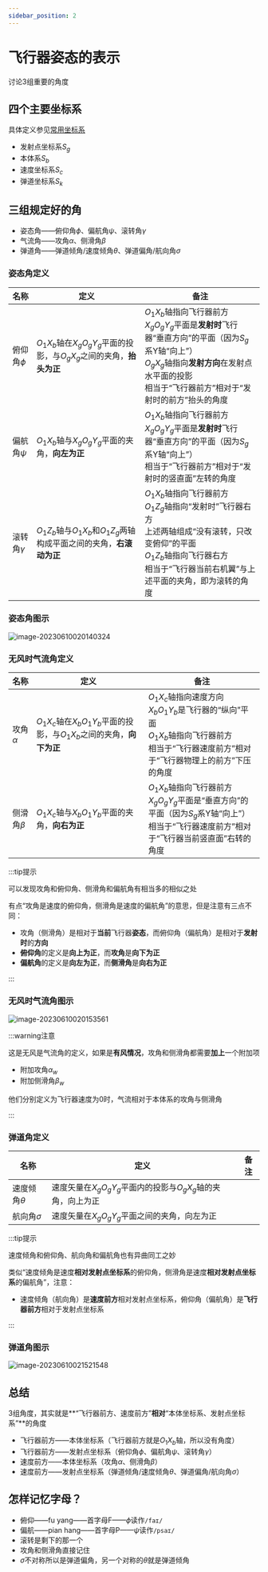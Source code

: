 ```yaml
---
sidebar_position: 2
---
```


# 飞行器姿态的表示

讨论3组重要的角度

## 四个主要坐标系

具体定义参见[常用坐标系](./常用坐标系)

- 发射点坐标系$S_g$
- 本体系$S_b$
- 速度坐标系$S_c$
- 弹道坐标系$S_k$

## 三组规定好的角

- 姿态角——俯仰角$\phi$、偏航角$\psi$、滚转角$\gamma$
- 气流角——攻角$\alpha$、侧滑角$\beta$
- 弹道角——弹道倾角/速度倾角$\theta$、弹道偏角/航向角$\sigma$

### 姿态角定义

| 名称           | 定义                                                         | 备注                                                         |
| -------------- | ------------------------------------------------------------ | ------------------------------------------------------------ |
| 俯仰角$\phi$   | $O_1X_b$轴在$X_gO_gY_g$平面的投影，与$O_gX_g$之间的夹角，**抬头为正** | $O_1X_b$轴指向飞行器前方<br />$X_gO_gY_g$平面是**发射时**飞行器“垂直方向”的平面（因为$S_g$系Y轴“向上”）<br />$O_gX_g$轴指向**发射方向**在发射点水平面的投影<br />相当于“飞行器前方”相对于“发射时的前方”抬头的角度 |
| 偏航角$\psi$   | $O_1X_b$轴与$X_gO_gY_g$平面的夹角，**向左为正**              | $O_1X_b$轴指向飞行器前方<br />$X_gO_gY_g$平面是**发射时**飞行器“垂直方向”的平面（因为$S_g$系Y轴“向上”）<br />相当于“飞行器前方”相对于“发射时的竖直面”左转的角度 |
| 滚转角$\gamma$ | $O_1Z_b$轴与$O_1X_b$和$O_1Z_g$两轴构成平面之间的夹角，**右滚动为正** | $O_1X_b$轴指向飞行器前方<br />$O_1Z_g$轴指向“发射时”飞行器右方<br />上述两轴组成“没有滚转，只改变俯仰”的平面<br />$O_1Z_b$轴指向飞行器右方<br />相当于“飞行器当前右机翼”与上述平面的夹角，即为滚转的角度 |

### 姿态角图示

![image-20230610020140324](./assets/image-20230610020140324.png)

### 无风时气流角定义

| 名称          | 定义                                                         | 备注                                                         |
| ------------- | ------------------------------------------------------------ | ------------------------------------------------------------ |
| 攻角$\alpha$  | $O_1X_c$轴在$X_bO_1Y_b$平面的投影，与$O_1X_b$之间的夹角，**向下为正** | $O_1X_c$轴指向速度方向<br />$X_bO_1Y_b$是飞行器的“纵向”平面<br />$O_1X_b$轴指向飞行器前方<br />相当于“飞行器速度前方”相对于“飞行器物理上的前方”下压的角度 |
| 侧滑角$\beta$ | $O_1X_c$轴与$X_bO_1Y_b$平面的夹角，**向右为正**              | $O_1X_b$轴指向飞行器前方<br />$X_gO_gY_g$平面是“垂直方向”的平面（因为$S_g$系Y轴“向上”）<br />相当于“飞行器速度前方”相对于“飞行器当前竖直面”右转的角度 |

:::tip提示

可以发现攻角和俯仰角、侧滑角和偏航角有相当多的相似之处

有点“攻角是速度的俯仰角，侧滑角是速度的偏航角”的意思，但是注意有三点不同：

- 攻角（侧滑角）是相对于**当前**飞行器**姿态**，而俯仰角（偏航角）是相对于**发射时**的**方向**
- **俯仰角**的定义是**向上为正**，而**攻角**是**向下为正**
- **偏航角**的定义是**向左为正**，而**侧滑角**是**向右为正**

:::

### 无风时气流角图示

![image-20230610020153561](./assets/image-20230610020153561.png)

:::warning注意

这是无风是气流角的定义，如果是**有风情况**，攻角和侧滑角都需要**加上**一个附加项

- 附加攻角$\alpha_w$
- 附加侧滑角$\beta_w$

他们分别定义为飞行器速度为0时，气流相对于本体系的攻角与侧滑角

:::

### 弹道角定义

| 名称             | 定义                                                         | 备注 |
| ---------------- | ------------------------------------------------------------ | ---- |
| 速度倾角$\theta$ | 速度矢量在$X_gO_gY_g$平面内的投影与$O_gX_g$轴的夹角，向上为正 |      |
| 航向角$\sigma$   | 速度矢量在$X_gO_gY_g$平面之间的夹角，向左为正                |      |

:::tip提示

速度倾角和俯仰角、航向角和偏航角也有异曲同工之妙

类似“速度倾角是速度**相对发射点坐标系**的俯仰角，侧滑角是速度**相对发射点坐标系**的偏航角”，注意：

- 速度倾角（航向角）是**速度前方**相对发射点坐标系，俯仰角（偏航角）是**飞行器前方**相对于发射点坐标系

:::

### 弹道角图示

![image-20230610021521548](./assets/image-20230610021521548.png)

## 总结

3组角度，其实就是**“飞行器前方、速度前方”**相对**“本体坐标系、发射点坐标系”**的角度

- 飞行器前方——本体坐标系（飞行器前方就是$O_1X_b$轴，所以没有角度）
- 飞行器前方——发射点坐标系（俯仰角$\phi$、偏航角$\psi$、滚转角$\gamma$）
- 速度前方——本体坐标系（攻角$\alpha$、侧滑角$\beta$）
- 速度前方——发射点坐标系（弹道倾角/速度倾角$\theta$、弹道偏角/航向角$\sigma$）

## 怎样记忆字母？

- 俯仰——fu yang——首字母F——$\phi$读作`/faɪ/`
- 偏航——pian hang——首字母P——$\psi$读作`/psaɪ/`
- 滚转是剩下的那一个
- 攻角和侧滑角直接记住
- $\sigma$不对称所以是弹道偏角，另一个对称的$\theta$就是弹道倾角